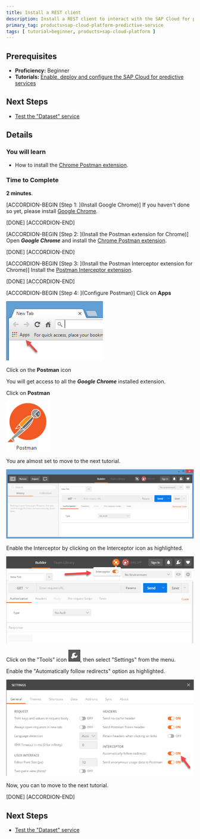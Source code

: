 ```yaml
---
title: Install a REST client
description: Install a REST client to interact with the SAP Cloud for predictive services
primary_tag: products>sap-cloud-platform-predictive-service
tags: [ tutorial>beginner, products>sap-cloud-platform ]
---
```


## Prerequisites
  - **Proficiency:** Beginner
  - **Tutorials:** [Enable, deploy and configure the SAP Cloud for predictive services](http://www.sap.com/developer/tutorials/hcpps-ps-configure.html)

## Next Steps
  - [Test the "Dataset" service](http://www.sap.com/developer/tutorials/hcpps-rest-ps-dataset.html)

## Details
### You will learn
  - How to install the [Chrome Postman extension](http://chrome.google.com/webstore/detail/postman/fhbjgbiflinjbdggehcddcbncdddomop/).

### Time to Complete
  **2 minutes**.

[ACCORDION-BEGIN [Step 1: ](Install Google Chrome)]
If you haven't done so yet, please install [Google Chrome](http://www.google.com/chrome/browser/desktop/).

[DONE]
[ACCORDION-END]

[ACCORDION-BEGIN [Step 2: ](Install the Postman extension for Chrome)]
Open ***Google Chrome*** and install the [Chrome Postman extension](http://chrome.google.com/webstore/detail/postman/fhbjgbiflinjbdggehcddcbncdddomop/).

[DONE]
[ACCORDION-END]

[ACCORDION-BEGIN [Step 3: ](Install the Postman Interceptor extension for Chrome)]
Install the [Postman Interceptor extension](https://chrome.google.com/webstore/detail/postman-interceptor/aicmkgpgakddgnaphhhpliifpcfhicfo).

[DONE]
[ACCORDION-END]

[ACCORDION-BEGIN [Step 4: ](Configure Postman)]
Click on **Apps**

![Google Chrome](01.png)

Click on the **Postman** icon

You will get access to all the ***Google Chrome*** installed extension.

Click on **Postman**

![Postman](02.png)

You are almost set to move to the next tutorial.

![Postman](03.png)

Enable the Interceptor by clicking on the Interceptor icon as highlighted.

![Postman](04.png)

Click on the "Tools" icon ![Postman](06.png), then select "Settings" from the menu.

Enable the "Automatically follow redirects" option as highlighted.

![Postman](05.png)

Now, you can to move to the next tutorial.

[DONE]
[ACCORDION-END]

## Next Steps
  - [Test the "Dataset" service](http://www.sap.com/developer/tutorials/hcpps-rest-ps-dataset.html)
